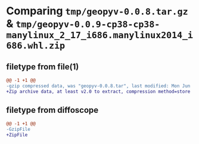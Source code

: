 # Comparing `tmp/geopyv-0.0.8.tar.gz` & `tmp/geopyv-0.0.9-cp38-cp38-manylinux_2_17_i686.manylinux2014_i686.whl.zip`

## filetype from file(1)

```diff
@@ -1 +1 @@
-gzip compressed data, was "geopyv-0.0.8.tar", last modified: Mon Jun  5 12:07:21 2023, max compression
+Zip archive data, at least v2.0 to extract, compression method=store
```

## filetype from diffoscope

```diff
@@ -1 +1 @@
-GzipFile
+ZipFile
```


